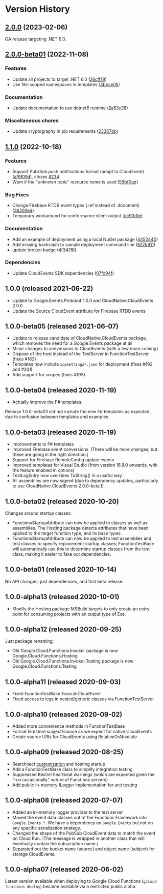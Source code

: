 # Version History

## [2.0.0](https://github.com/GoogleCloudPlatform/functions-framework-dotnet/compare/Google.Cloud.Functions.Framework-2.0.0-beta01...Google.Cloud.Functions.Framework-2.0.0) (2023-02-06)

GA release targeting .NET 6.0.

## [2.0.0-beta01](https://github.com/GoogleCloudPlatform/functions-framework-dotnet/compare/Google.Cloud.Functions.Framework-1.1.0...Google.Cloud.Functions.Framework-2.0.0-beta01) (2022-11-08)


### Features

* Update all projects to target .NET 6.0 ([26cff19](https://github.com/GoogleCloudPlatform/functions-framework-dotnet/commit/26cff19ae4ccb8595ae4cbdf69fc87631f6de974))
* Use file-scoped namespaces in templates ([4bbce05](https://github.com/GoogleCloudPlatform/functions-framework-dotnet/commit/4bbce0519ae75dbfa14b9f04fb876f0f4faeb2ce))


### Documentation

* Update documentation to use dotnet6 runtime ([2a53c38](https://github.com/GoogleCloudPlatform/functions-framework-dotnet/commit/2a53c38fb86ac51e80d3c2bfec414ab3944fc9ca))


### Miscellaneous chores

* Update cryptography in pip requirements ([23367bb](https://github.com/GoogleCloudPlatform/functions-framework-dotnet/commit/23367bb94046f212bdbd813dd6e7b0ae79bf3da6))

## [1.1.0](https://github.com/GoogleCloudPlatform/functions-framework-dotnet/compare/Google.Cloud.Functions.Framework-1.0.0...Google.Cloud.Functions.Framework-1.1.0) (2022-10-18)


### Features

* Support Pub/Sub push notifications format (adapt to CloudEvent) ([af9f09d](https://github.com/GoogleCloudPlatform/functions-framework-dotnet/commit/af9f09d67f3f877c9796c8345273c7a06e114d1b)), closes [#234](https://github.com/GoogleCloudPlatform/functions-framework-dotnet/issues/234)
* Warn if the "unknown topic" resource name is used ([59bf0ed](https://github.com/GoogleCloudPlatform/functions-framework-dotnet/commit/59bf0ed957a543c3a59cb6ada58d8cc1518af4c1))


### Bug Fixes

* Change Firebase RTDB event types (.ref instead of .document) ([36200ed](https://github.com/GoogleCloudPlatform/functions-framework-dotnet/commit/36200ed1ff6ac820f7b969c8e44bb61c398927b1))
* Temporary workaround for conformance client output ([dc93d1e](https://github.com/GoogleCloudPlatform/functions-framework-dotnet/commit/dc93d1e5f90e9cfa9e5671d0828949275093b700))


### Documentation

* Add an example of deployment using a local NuGet package ([4452440](https://github.com/GoogleCloudPlatform/functions-framework-dotnet/commit/44524408cfc85f4eec2f6163866a3e6b6ef79010))
* Add missing backslash to sample deployment command line ([827b911](https://github.com/GoogleCloudPlatform/functions-framework-dotnet/commit/827b911bb10fe96a0092dd58189959b44d0a7795))
* update broken badge ([4f3476f](https://github.com/GoogleCloudPlatform/functions-framework-dotnet/commit/4f3476f660e0e1e6df8bf4c64385b27e5c2933c4))


### Dependencies

* Update CloudEvents SDK dependencies ([07fc94f](https://github.com/GoogleCloudPlatform/functions-framework-dotnet/commit/07fc94faa7b211b26920f2f28b4628548019faa0))

## 1.0.0 (released 2021-06-22)

- Update to Google.Events.Protobuf 1.0.0 and CloudNative.CloudEvents 2.0.0
- Update the Source CloudEvent attribute for Firebase RTDB events

## 1.0.0-beta05 (released 2021-06-07)

- Update to release candidate of CloudNative.CloudEvents package,
  which removes the need for a Google.Events package at all
- Minor changes to conversions to CloudEvents (with a few more coming)
- Dispose of the host instead of the TestServer in FunctionTestServer (fixes #182)
- Templates now include `appsettings*.json` for deployment (fixes #192 and #201)
- Add support for scopes (fixes #193)

## 1.0.0-beta04 (released 2020-11-19)

- Actually improve the F# templates.

Release 1.0.0-beta03 did not include the new F# templates as
expected, due to confusion between templates and examples.

## 1.0.0-beta03 (released 2020-11-19)

- Improvements to F# templates
- Improved Firebase event conversions. (There will be more changes, but these are going in the right direction.)
- Support for Firebase RemoteConfig update events
- Improved templates for Visual Studio (from version 16.8.0 onwards, with the feature enabled in options)
- TestLogEntry now overrides ToString() in a useful way
- All assemblies are now signed (due to dependency updates, particularly to use CloudNative.CloudEvents 2.0.0-beta.1)

## 1.0.0-beta02 (released 2020-10-20)

Changes around startup classes:

- FunctionsStartupAttribute can now be applied to classes as well
  as assemblies. The Hosting package detects attributes that have
  been applied to the target function type, and its base types.
- FunctionsStartupAttribute can now be applied to test assemblies
  and test classes to specify replacement startup classes;
  FunctionTestBase will automatically use this to determine
  startup classes from the test class, making it easier to fake
  out dependencies.

## 1.0.0-beta01 (released 2020-10-14)

No API changes; just dependencies, and first beta release.

## 1.0.0-alpha13 (released 2020-10-01)

- Modify the Hosting package MSBuild targets to only create an entry point for
  consuming projects with an output type of Exe.

## 1.0.0-alpha12 (released 2020-09-25)

Just package renaming:

- Old Google.Cloud.Functions.Invoker package is now Google.Cloud.Functions.Hosting
- Old Google.Cloud.Functions.Invoker.Testing package is now Google.Cloud.Functions.Testing

## 1.0.0-alpha11 (released 2020-09-03)

- Fixed FunctionTestBase.ExecuteCloudEvent
- Fixed access to logs in nested/generic classes via FunctionTestServer

## 1.0.0-alpha10 (released 2020-09-02)

- Added more convenience methods in FunctionTestBase
- Format Firestore subject/source as we expect for native CloudEvents
- Create source URIs for CloudEvents using RelativeOrAbsolute

## 1.0.0-alpha09 (released 2020-08-25)

- Rearchitect [customization](customization.md) and hosting startup
- Add a FunctionTestBase class to simplify integration testing
- Suppressed Kestrel heartbeat warnings (which are expected given
  the "run occasionally" nature of Functions servers)
- Add public in-memory ILogger implementation for unit testing

## 1.0.0-alpha08 (released 2020-07-07)

- Added an in-memory logger provider to the test server
- Moved the event data classes out of the Functions Framework into
  `Google.Events.*`. We have a dependency on `Google.Events` but
  not on any specific serialization strategy.
- Changed the shape of the PubSub CloudEvent data to match the event
  on Cloud Run. (The message is wrapped in another class that will
  eventually contain the subscription name.)
- Separated out the bucket name (source) and object name (subject) for
  storage CloudEvents.

## 1.0.0-alpha07 (released 2020-06-02)

Latest version available when deploying to Google Cloud Functions
(`gcloud functions deploy`) became available via a restricted public
alpha.
